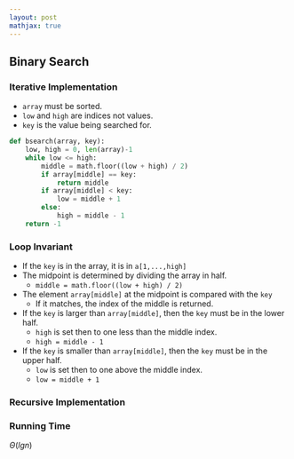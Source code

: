 ```yaml
---
layout: post
mathjax: true
---
```


## Binary Search

### Iterative Implementation

* `array` must be sorted.
* `low` and `high` are indices not values.
* `key` is the value being searched for.

```py
def bsearch(array, key):
    low, high = 0, len(array)-1
    while low <= high:
        middle = math.floor((low + high) / 2)
        if array[middle] == key:
            return middle
        if array[middle] < key:
            low = middle + 1
        else:
            high = middle - 1
    return -1
```

### Loop Invariant

* If the `key` is in the array, it is in `a[1,...,high]`
* The midpoint is determined by dividing the array in half.
  * `middle = math.floor((low + high) / 2)`
* The element `array[middle]` at the midpoint is compared with the `key`
  * If it matches, the index of the middle is returned.
* If the `key` is larger than `array[middle]`, then the `key` must be in the lower half.
  * `high` is set then to one less than the middle index.
  * `high = middle - 1`
* If the `key` is smaller than `array[middle]`, then the `key` must be in the upper half.
  * `low` is set then to one above the middle index.
  * `low = middle + 1`

### Recursive Implementation



### Running Time

$\Theta(lgn)$
